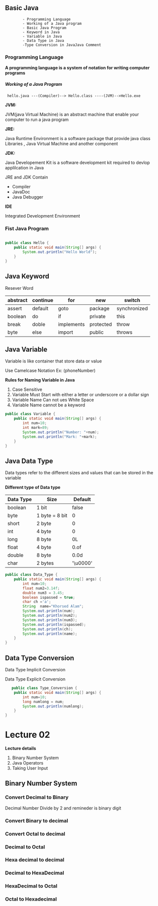 ## Basic Java ##
            - Programming Language
            - Working of a Java program
            - Basic Java Program
            - Keyword in Java
            - Variable in Java
            - Data Type in Java
            -Type Conversion in JavaJava Comment
### Programming Language ###
<strong><p> A programming language is a system of notation for writing computer programs </p></strong>

##### Working of a Java Program #####

     hello.java ---(Compiler)--> Hello.class ----(JVM)-->Hello.exe
 <strong>JVM:  </strong>
<p>JVM(java Virtual Machine) is an abstract machine that enable your computer to run a java program </p>

<strong> JRE: </strong> 
<p> Java Runtime Environment is a software package that provide java class Libraries , Java Virtual Machine and another component</p>

<Strong> JDK: </strong>

<p>Java Developement Kit is a software development kit required to devlop applilcation in Java</p>
<p>JRE and JDK Contain </p>
<ul>
 <li>Compiler</li>
<li>JavaDoc</li>
<li>Java Debugger</li>
</ul>

<strong> IDE </strong>
<p>Integrated Development Environment</p>

### Fist Java Program ###

```java

public class Hello {
    public static void main(String[] args) {
        System.out.println("Hello World");
    }
}

```
## Java Keyword ##
<p>Resever Word </p>

|abstract|continue|for|new|switch|
|-----|----|------|----|-----|
|assert|default|goto|package|synchronized|
|boolean| do| if| private| this|
|break| doble|implements|protected|throw|
|byte|else|import|public|throws|

## Java Variable ##
<p>Variable is like container that store data or value </p>
<p>Use Camelcase Notation Ex: (phoneNumber) </p>

<strong>Rules for Naming Variable in Java </strong>
<ol>
  <li> Case Sensitive </li>
  <li> Variable Must Start with either a letter or underscore or a dollar sign </li>
  <li> Variable Name Can not ues White Space </li>
  <li> Variable Name cannot be a keyword </li>
</ol>

`````java
public class Variable {
    public static void main(String[] args) {
        int num=10;
        int mark=89;
        System.out.println("Number: "+num);
        System.out.println("Mark: "+mark);
    }
}

`````
## Java Data Type ##
<p>Data types refer to the different sizes and values that can be stored in the variable</p>
<strong>Different type of Data type </strong>

|Data Type|Size|Default|
|-----|----|-----|
|boolean|1 bit| false|
|byte| 1 byte = 8 bit| 0|
|short| 2 byte| 0|
|int | 4 byte| 0|
|long|8 byte | 0L|
|float|4 byte | 0.of|
|double| 8 byte | 0.0d|
|char | 2 bytes|'\u0000'|

````java
public class Data_Type {
    public static void main(String[] args) {
        int num=10;
        float num2=3.14f;
        double num3 = 3.45;
        boolean ispassed = true;
        char ch ='a';
        String  name="Khorsed Alam";
        System.out.println(num);
        System.out.println(num2);
        System.out.println(num3);
        System.out.println(ispassed);
        System.out.println(ch);
        System.out.println(name);
    }
}

````
## Data Type Conversion ##
<p>Data Type Implicit Conversion</p>
<p>Data Type Explicit Conversion</p>

```java
   public class Type_Conversion {
    public static void main(String[] args) {
        int num=10;
        long numlong = num;
        System.out.println(numlong);
    }
}
```
 
<h1>Lecture 02 </h1>
<strong>Lecture details </strong>
<ol>
<li> Binary Number System </li>
<li>Java Operators </li>
<li>Taking User Input</li>
</ol>


## Binary Number System ## 

### Convert Decimal to Binary ###
<p>Decimal Number Divide by 2 and remineder is binary digit </p>

### Convert Binary to decimal ###

### Convert Octal to decimal ###

### Decimal to Octal ###

### Hexa decimal to decimal ###

### Decimal to HexaDecimal ### 

### HexaDecimal to Octal ###
 
### Octal to Hexadecimal ###

